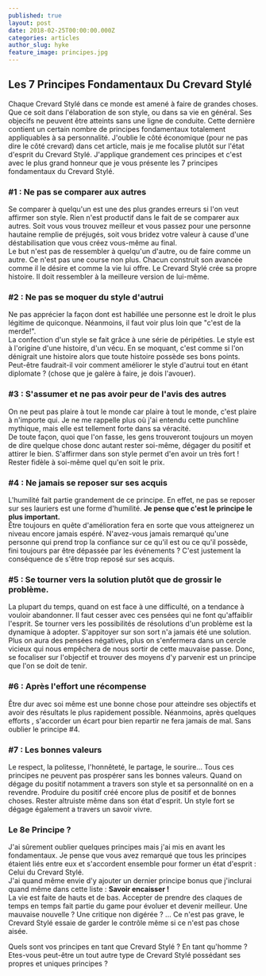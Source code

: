 ```yaml
---
published: true
layout: post
date: 2018-02-25T00:00:00.000Z
categories: articles
author_slug: hyke
feature_image: principes.jpg
---
```

## Les 7 Principes Fondamentaux Du Crevard Stylé

Chaque Crevard Stylé dans ce monde est amené à faire de grandes choses. Que ce soit dans l'élaboration de son style, ou dans sa vie en général. Ses objecifs ne peuvent être atteints sans une ligne de conduite. Cette dernière contient un certain nombre de principes fondamentaux totalement appliquables à sa personnalité. J'oublie le côté économique (pour ne pas dire le côté crevard) dans cet article, mais je me focalise plutôt sur l'état d'esprit du Crevard Stylé. 
J'applique grandement ces principes et c'est avec le plus grand honneur que je vous présente les 7 principes fondamentaux du Crevard Stylé.

### #1 : Ne pas se comparer aux autres
Se comparer à quelqu'un est une des plus grandes erreurs si l'on veut affirmer son style. Rien n'est productif dans le fait de se comparer aux autres. Soit vous vous trouvez meilleur et vous passez pour une personne hautaine remplie de préjugés, soit vous bridez votre valeur à cause d'une déstabilisation que vous créez vous-même au final.  
Le but n'est pas de ressembler à quelqu'un d'autre, ou de faire comme un autre. Ce n'est pas une course non plus. Chacun construit son avancée comme il le désire et comme la vie lui offre. Le Crevard Stylé crée sa propre histoire. Il doit ressembler à la meilleure version de lui-même. 

### #2 : Ne pas se moquer du style d'autrui 
Ne pas apprécier la façon dont est habillée une personne est le droit le plus légitime de quiconque. Néanmoins, il faut voir plus loin que "c'est de la merde!".  
La confection d'un style se fait grâce à une série de péripéties. Le style est à l'origine d'une histoire, d'un vécu. En se moquant, c'est comme si l'on dénigrait une histoire alors que toute histoire possède ses bons points. Peut-être faudrait-il voir comment améliorer le style d'autrui tout en étant diplomate ? (chose que je galère à faire, je dois l'avouer). 

### #3 : S'assumer et ne pas avoir peur de l'avis des autres
On ne peut pas plaire à tout le monde car plaire à tout le monde, c'est plaire à n'importe qui. Je ne me rappelle plus où j'ai entendu cette punchline mythique, mais elle est tellement forte dans sa véracité.  
De toute façon, quoi que l'on fasse, les gens trouveront toujours un moyen de dire quelque chose donc autant rester soi-même, dégager du positif et attirer le bien. S'affirmer dans son style permet d'en avoir un très fort ! Rester fidèle à soi-même quel qu'en soit le prix. 

### #4 : Ne jamais se reposer sur ses acquis
L'humilité fait partie grandement de ce principe. En effet, ne pas se reposer sur ses lauriers est une forme d'humilité. 
**Je pense que c'est le principe le plus important.**  
Être toujours en quête d'amélioration fera en sorte que vous atteignerez un niveau encore jamais espéré. N'avez-vous jamais remarqué qu'une personne qui prend trop la confiance sur ce qu'il est ou ce qu'il possède, fini toujours par être dépassée par les événements ? C'est justement la conséquence de s'être trop reposé sur ses acquis.

### #5 : Se tourner vers la solution plutôt que de grossir le problème. 
La plupart du temps, quand on est face à une difficulté, on a tendance à vouloir abandonner. Il faut cesser avec ces pensées qui ne font qu'affaiblir l'esprit. Se tourner vers les possibilités de résolutions d'un problème est la dynamique à adopter. S'appitoyer sur son sort n'a jamais été une solution. Plus on aura des pensées négatives, plus on s'enfermera dans un cercle vicieux qui nous empêchera de nous sortir de cette mauvaise passe. Donc, se focaliser sur l'objectif et trouver des moyens d'y parvenir est un principe que l'on se doit de tenir.

### #6 : Après l'effort une récompense
Être dur avec soi même est une bonne chose pour atteindre ses objectifs et avoir des résultats le plus rapidement possible. Néanmoins, après quelques efforts , s'accorder un écart pour bien repartir ne fera jamais de mal. Sans oublier le principe #4.

### #7 : Les bonnes valeurs
Le respect, la politesse, l'honnêteté, le partage, le sourire... Tous ces principes ne peuvent pas prospérer sans les bonnes valeurs.
Quand on dégage du positif notamment a travers son style et sa personnalité on en a revendre. Produire du positif créé encore plus de positif et de bonnes choses. Rester altruiste même dans son état d'esprit. Un style fort se dégage également a travers un savoir vivre.

### Le 8e Principe ?
J'ai sûrement oublier quelques principes mais j'ai mis en avant les fondamentaux. Je pense que vous avez remarqué que tous les principes étaient liés entre eux et s'accordent ensemble pour former un état d'esprit : Celui du Crevard Stylé.  
J'ai quand même envie d'y ajouter un dernier principe bonus que j'inclurai quand même dans cette liste : **Savoir encaisser !**  
La vie est faite de hauts et de bas. Accepter de prendre des claques de temps en temps fait partie du game pour évoluer et devenir meilleur. Une mauvaise nouvelle ? Une critique non digérée ? ... Ce n'est pas grave, le Crevard Stylé essaie de garder le contrôle même si ce n'est pas chose aisée.

Quels sont vos principes en tant que Crevard Stylé ? En tant qu'homme ? Etes-vous peut-être un tout autre type de Crevard Stylé possédant ses propres et uniques principes ?
